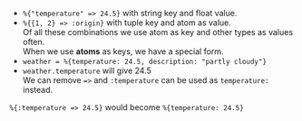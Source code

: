 - `%{"temperature" => 24.5}` with string key and float value.  
- `%{{1, 2} => :origin}` with tuple key and atom as value.  
Of all these combinations we use atom as key and other types as values often.  
When we use **atoms** as keys, we have a special form.  
- `weather = %{temperature: 24.5, description: "partly cloudy"}`  
- `weather.temperature` will give 24.5  
We can remove `=>`  and `:temperature` can be used as `temperature:` instead.

`%{:temperature => 24.5}` would become `%{temperature: 24.5}`